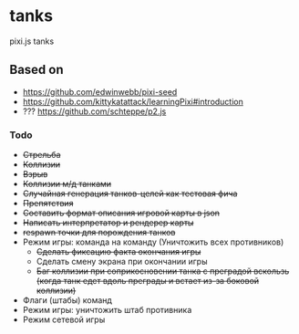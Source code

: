 # tanks
pixi.js tanks

## Based on

- https://github.com/edwinwebb/pixi-seed
- https://github.com/kittykatattack/learningPixi#introduction
- ??? https://github.com/schteppe/p2.js


### Todo

- ~~Стрельба~~
- ~~Коллизии~~
- ~~Взрыв~~
- ~~Коллизии м/д танками~~
- ~~Случайная генерация танков-целей как тестовая фича~~
- ~~Препятствия~~
- ~~Составить формат описания игровой карты в json~~
- ~~Написать интерпретатор и рендерер карты~~
- ~~respawn точки для порождения танков~~
- Режим игры: команда на команду (Уничтожить всех противников)
    - ~~Сделать фиксацию факта окончания игры~~
    - Сделать смену экрана при окончании игры
    - ~~Баг коллизии при соприкосновении танка с преградой вскользь (когда танк едет вдоль преграды и встает из-за боковой коллизии)~~
- Флаги (штабы) команд
- Режим игры: уничтожить штаб противника
- Режим сетевой игры
